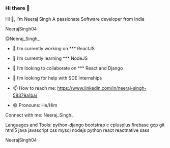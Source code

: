 ### Hi there 👋

<!--
**NeerajSingh04/NeerajSingh04** is a ✨ _special_ ✨ repository because its `README.md` (this file) appears on your GitHub profile.

Here are some ideas to get you started:



-->
Hi 👋, I'm Neeraj Singh
A passionate Software developer from India

NeerajSingh04

@Neeraj_Singh_

- 🔭 I’m currently working on *** ReactJS 

- 🌱 I’m currently learning *** NodeJS

- 👯 I’m looking to collaborate on *** React and Django

- 🤔 I’m looking for help with SDE Internships

- 📫 How to reach me: https://www.linkedin.com/in/neeraj-singh-58379a1ba/

- 😄 Pronouns: He/Him


Connect with me:
Neeraj_Singh_

Languages and Tools:
python-django bootstrap c cplusplus firebase gcp git html5 java javascript css mysql nodejs python react reactnative sass

NeerajSingh04

